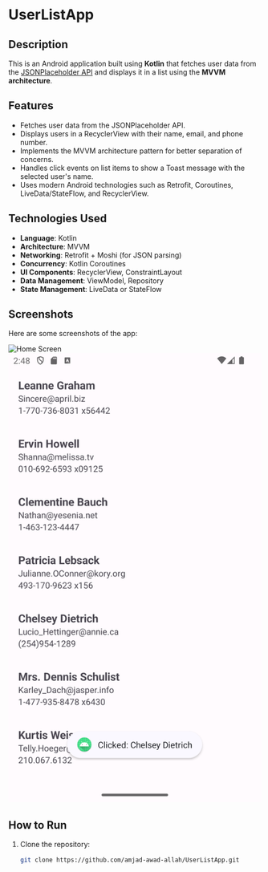# UserListApp

## Description
This is an Android application built using **Kotlin** that fetches user data from the [JSONPlaceholder API](https://jsonplaceholder.typicode.com/) and displays it in a list using the **MVVM architecture**.

## Features
- Fetches user data from the JSONPlaceholder API.
- Displays users in a RecyclerView with their name, email, and phone number.
- Implements the MVVM architecture pattern for better separation of concerns.
- Handles click events on list items to show a Toast message with the selected user's name.
- Uses modern Android technologies such as Retrofit, Coroutines, LiveData/StateFlow, and RecyclerView.

## Technologies Used
- **Language**: Kotlin
- **Architecture**: MVVM
- **Networking**: Retrofit + Moshi (for JSON parsing)
- **Concurrency**: Kotlin Coroutines
- **UI Components**: RecyclerView, ConstraintLayout
- **Data Management**: ViewModel, Repository
- **State Management**: LiveData or StateFlow

## Screenshots

Here are some screenshots of the app:

![Home Screen](screenshots/screenshot1.png  "Home Screen")
![User List  ](screenshots/Screenshot_20250301_024841.png "User List")
## How to Run
1. Clone the repository:
   ```bash
   git clone https://github.com/amjad-awad-allah/UserListApp.git
